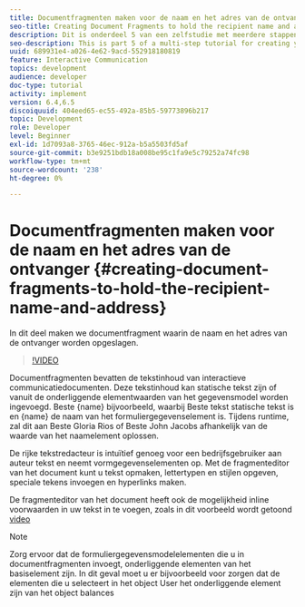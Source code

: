 ```yaml
---
title: Documentfragmenten maken voor de naam en het adres van de ontvanger
seo-title: Creating Document Fragments to hold the recipient name and address
description: Dit is onderdeel 5 van een zelfstudie met meerdere stappen voor het maken van uw eerste interactieve communicatiedocument. In dit deel maken we documentfragment waarin de naam en het adres van de ontvanger worden opgeslagen.
seo-description: This is part 5 of a multi-step tutorial for creating your first interactive communications document. In this part, we will create document fragment to hold the recipient name and address.
uuid: 689931e4-a026-4e62-9acd-552918180819
feature: Interactive Communication
topics: development
audience: developer
doc-type: tutorial
activity: implement
version: 6.4,6.5
discoiquuid: 404eed65-ec55-492a-85b5-59773896b217
topic: Development
role: Developer
level: Beginner
exl-id: 1d7093a8-3765-46ec-912a-b5a5503fd5af
source-git-commit: b3e9251bdb18a008be95c1fa9e5c79252a74fc98
workflow-type: tm+mt
source-wordcount: '238'
ht-degree: 0%

---
```


# Documentfragmenten maken voor de naam en het adres van de ontvanger {#creating-document-fragments-to-hold-the-recipient-name-and-address}

In dit deel maken we documentfragment waarin de naam en het adres van de ontvanger worden opgeslagen.

>[!VIDEO](https://video.tv.adobe.com/v/22350?quality=12&learn=on)

Documentfragmenten bevatten de tekstinhoud van interactieve communicatiedocumenten. Deze tekstinhoud kan statische tekst zijn of vanuit de onderliggende elementwaarden van het gegevensmodel worden ingevoegd. Beste {name} bijvoorbeeld, waarbij Beste tekst statische tekst is en {name} de naam van het formuliergegevenselement is. Tijdens runtime, zal dit aan Beste Gloria Rios of Beste John Jacobs afhankelijk van de waarde van het naamelement oplossen.

De rijke tekstredacteur is intuïtief genoeg voor een bedrijfsgebruiker aan auteur tekst en neemt vormgegevenselementen op. Met de fragmenteditor van het document kunt u tekst opmaken, lettertypen en stijlen opgeven, speciale tekens invoegen en hyperlinks maken.

De fragmenteditor van het document heeft ook de mogelijkheid inline voorwaarden in uw tekst in te voegen, zoals in dit voorbeeld wordt getoond [video](https://helpx.adobe.com/experience-manager/kt/forms/using/editing-improvements-correspondence-mgmt-feature-video-use.html)

>[!NOTE]
>
>Zorg ervoor dat de formuliergegevensmodelelementen die u in documentfragmenten invoegt, onderliggende elementen van het basiselement zijn. In dit geval moet u er bijvoorbeeld voor zorgen dat de elementen die u selecteert in het object User het onderliggende element zijn van het object balances
